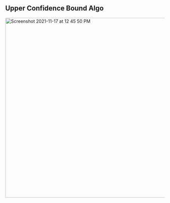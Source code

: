 ## Upper Confidence Bound Algo ##

<img width="568" alt="Screenshot 2021-11-17 at 12 45 50 PM" src="https://user-images.githubusercontent.com/61674750/142152964-f9dd5377-2f41-4532-9df1-15b9406188d6.png">
